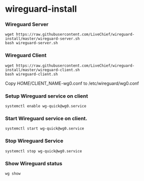 # wireguard-install

### Wireguard Server
```
wget https://raw.githubusercontent.com/LiveChief/wireguard-install/master/wireguard-server.sh
bash wireguard-server.sh
```

### Wireguard Client
```
wget https://raw.githubusercontent.com/LiveChief/wireguard-install/master/wireguard-client.sh
bash wireguard-client.sh
```

Copy $HOME/$CLIENT_NAME-wg0.conf to /etc/wireguard/wg0.conf 

### Setup Wireguard service on client
```
systemctl enable wg-quick@wg0.service
```
### Start Wireguard service on client.
```
systemctl start wg-quick@wg0.service
```
### Stop Wireguard Service
```
systemctl stop wg-quick@wg0.service
```
### Show Wireguard status
```
wg show
```

